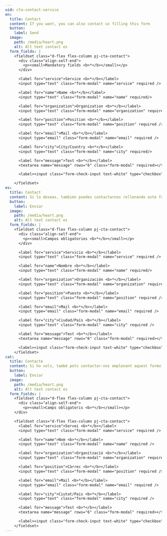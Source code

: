 ```yaml
---
uid: cta-contact-service
en:
  title: Contact
  content: If you want, you can also contact us filling this form
  button:
    label: Send
  image:
    path: /media/heart.png
    alt: Alt text contact es
  form_fields: |
    <fieldset class="d-flex flex-column pj-cta-contact">
      <div class="align-self-end">
        <p><small>Mandatory fields <b>*</b></small></p>
      </div>

      <label for="service">Service <b>*</b></label>
      <input type="text" class="form-modal" name="service" required />

      <label for="name">Name <b>*</b></label>
      <input type="text" class="form-modal" name="name" required/>

      <label for="organization">Organization <b>*</b></label>
      <input type="text" class="form-modal" name="organization" required/>

      <label for="position">Position <b>*</b></label>
      <input type="text" class="form-modal" name="position" required />

      <label for="email">Mail <b>*</b></label>
      <input type="email" class="form-modal" name="email" required />

      <label for="city">City/Country <b>*</b></label>
      <input type="text" class="form-modal" name="city" required/>

      <label for="message">Text <b>*</b></label>
      <textarea name="message" rows="6" class="form-modal" required></textarea>

      <label><input class="form-check-input text-white" type="checkbox" name="privacy-policy" required> I accept the privacy policy</label>

    </fieldset>
es:
  title: Contact
  content: Si lo deseas, también puedes contactarnos rellenando este formulario
  button:
    label: Enviar
  image:
    path: /media/heart.png
    alt: Alt text contact es
  form_fields: |
    <fieldset class="d-flex flex-column pj-cta-contact">
      <div class="align-self-end">
        <p><small>Campos obligatorios <b>*</b></small></p>
      </div>

      <label for="service">Servicio <b>*</b></label>
      <input type="text" class="form-modal" name="service" required />

      <label for="name">Nombre <b>*</b></label>
      <input type="text" class="form-modal" name="name" required/>

      <label for="organization">Organización <b>*</b></label>
      <input type="text" class="form-modal" name="organization" required />

      <label for="position">Puesto <b>*</b></label>
      <input type="text" class="form-modal" name="position" required />

      <label for="email">Mail <b>*</b></label>
      <input type="email" class="form-modal" name="email" required />

      <label for="city">Ciudad/País <b>*</b></label>
      <input type="text" class="form-modal" name="city" required />

      <label for="message">Text <b>*</b></label>
      <textarea name="message" rows="6" class="form-modal" required></textarea>

      <label><input class="form-check-input text-white" type="checkbox" name="privacy-policy" required> Acepto la política de privacidad</label>
    </fieldset>
cat:
  title: Contacte
  content: Si ho vols, també pots contactar-nos emplenant aquest formulari
  button:
    label: Enviar
  image:
    path: /media/heart.png
    alt: Alt text contact es
  form_fields: |
    <fieldset class="d-flex flex-column pj-cta-contact">
      <div class="align-self-end">
        <p><small>Camps obligatoris <b>*</b></small></p>
    </div>

    <fieldset class="d-flex flex-column pj-cta-contact">
      <label for="service">Servei <b>*</b></label>
      <input type="text" class="form-modal" name="service" required />

      <label for="name">Nom <b>*</b></label>
      <input type="text" class="form-modal" name="name" required />

      <label for="organization">Organització <b>*</b></label>
      <input type="text" class="form-modal" name="organization" required />

      <label for="position">Càrrec <b>*</b></label>
      <input type="text" class="form-modal" name="position" required />

      <label for="email">Mail <b>*</b></label>
      <input type="email" class="form-modal" name="email" required />

      <label for="city">Ciutat/Pais <b>*</b></label>
      <input type="text" class="form-modal" name="city" required />

      <label for="message">Text <b>*</b></label>
      <textarea name="message" rows="6" class="form-modal" required></textarea>

      <label><input class="form-check-input text-white" type="checkbox" name="privacy-policy" required> Acepto la política de privacitat</label>
    </fieldset>
---
```

